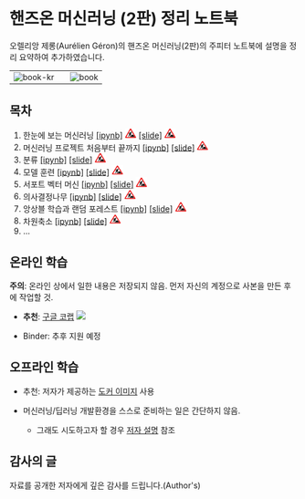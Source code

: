 핸즈온 머신러닝 (2판) 정리 노트북
=======================

오렐리앙 제롱(Aur&eacute;lien G&eacute;ron)의 핸즈온 머신러닝(2판)의 주피터 노트북에 설명을 정리 요약하여 추가하였습니다.

<table cellspacing="20">
<tr>
<td>
<img src="https://www.hanbit.co.kr/data/books/B7033438574_l.jpg" title="book-kr" width="150" />
</td>
<td>
</td>
<td>
<img src="https://images-na.ssl-images-amazon.com/images/I/51aqYc1QyrL._SX379_BO1,204,203,200_.jpg" title="book" width="150" />
</td>
</tr>
</table>

## 목차

1. 한눈에 보는 머신러닝 
    [[ipynb]](./notebooks/01_the_machine_learning_landscape.ipynb) 
    <img src="notebooks/images/baustelle.png" width="20"/>
    [[slide]](./notebooks/slides/handsOnML-slide-01.pdf)
    <img src="notebooks/images/baustelle.png" width="20"/>    
2. 머신러닝 프로젝트 처음부터 끝까지 
    [[ipynb]](./notebooks/02_end_to_end_machine_learning_project.ipynb)
    [[slide]](./notebooks/slides/handsOnML-slide-02.pdf)
    <img src="notebooks/images/baustelle.png" width="20"/>    
3. 분류
    [[ipynb]](./notebooks/03_classification.ipynb)
    [[slide]](./notebooks/slides/handsOnML-slide-03.pdf)
    <img src="notebooks/images/baustelle.png" width="20"/>    
4. 모델 훈련
    [[ipynb]](./notebooks/04_training_linear_models.ipynb)
    [[slide]](./notebooks/slides/handsOnML-slide-04.pdf)
    <img src="notebooks/images/baustelle.png" width="20"/>    
5. 서포트 벡터 머신
    [[ipynb]](./notebooks/05_support_vector_machines.ipynb)
    [[slide]](./notebooks/slides/handsOnML-slide-05.pdf)
    <img src="notebooks/images/baustelle.png" width="20"/>    
6. 의사결정나무
    [[ipynb]](./notebooks/06_decision_trees.ipynb)
    [[slide]](./notebooks/slides/handsOnML-slide-06.pdf)
    <img src="notebooks/images/baustelle.png" width="20"/>    
7. 앙상블 학습과 랜덤 포레스트
    [[ipynb]](./notebooks/07_ensemble_learning_and_random_forests.ipynb)
    [[slide]](./notebooks/slides/handsOnML-slide-07.pdf)
    <img src="notebooks/images/baustelle.png" width="20"/>    
8. 차원축소
    [[ipynb]](./notebooks/08_dimensionality_reduction.ipynb)
    [[slide]](./notebooks/slides/handsOnML-slide-08.pdf)
    <img src="notebooks/images/baustelle.png" width="20"/>    
1. ...


## 온라인 학습

**주의**: 온라인 상에서 일한 내용은 저장되지 않음. 먼저 자신의 계정으로 사본을 만든 후에 작업할 것.

* **추천**: [구글 코랩](https://colab.research.google.com/github/liganega/handson-ml2/blob/master/)
<a href="https://colab.research.google.com/github/liganega/handson-ml2/blob/master/"><img src="https://colab.research.google.com/img/colab_favicon.ico" width="30"/></a>

* Binder: 추후 지원 예정

## 오프라인 학습

* 추천: 저자가 제공하는 [도커 이미지](https://hub.docker.com/r/ageron/handson-ml2/tags) 사용

* 머신러닝/딥러닝 개발환경을 스스로 준비하는 일은 간단하지 않음.
    * 그래도 시도하고자 할 경우 [저자 설명](INSTALL.md) 참조

## 감사의 글

자료를 공개한 저자에게 깊은 감사를 드립니다.(Author's) 